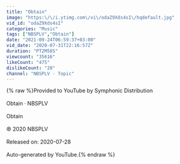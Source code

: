 ```yaml
---
title: "Obtain"
image: "https:\/\/i.ytimg.com\/vi\/odaZ9Xds4sI\/hqdefault.jpg"
vid_id: "odaZ9Xds4sI"
categories: "Music"
tags: ["NBSPLV","Obtain"]
date: "2021-09-24T06:59:37+03:00"
vid_date: "2020-07-31T22:16:57Z"
duration: "PT2M58S"
viewcount: "35616"
likeCount: "475"
dislikeCount: "20"
channel: "NBSPLV - Topic"
---
```

{% raw %}Provided to YouTube by Symphonic Distribution<br /><br />Obtain · NBSPLV<br /><br />Obtain<br /><br />℗ 2020 NBSPLV<br /><br />Released on: 2020-07-28<br /><br />Auto-generated by YouTube.{% endraw %}
